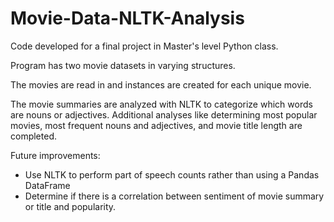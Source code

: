 # Movie-Data-NLTK-Analysis
Code developed for a final project in Master's level Python class.

Program has two movie datasets in varying structures.

The movies are read in and instances are created for each unique movie.

The movie summaries are analyzed with NLTK to categorize which words are nouns or adjectives. Additional analyses like determining most popular movies, most frequent nouns and adjectives, and movie title length are completed.

Future improvements:
* Use NLTK to perform part of speech counts rather than using a Pandas DataFrame
* Determine if there is a correlation between sentiment of movie summary or title and popularity.
